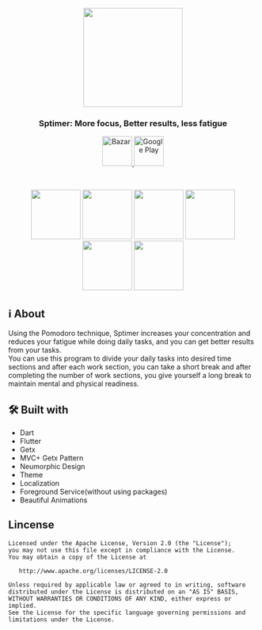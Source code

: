 
<p align="center">
   <img src="https://user-images.githubusercontent.com/88077166/218303974-1f5f7f55-c64e-4ef2-90a5-5ad5a1d72253.png" width="200">

  <h3 align="center">Sptimer: More focus, Better results, less fatigue</h3>


  <p align="center">
    <a href="https://cafebazaar.ir/app/smart.pomodoro.timer">
      <img src="https://user-images.githubusercontent.com/88077166/218304769-624582fc-96bb-41a9-b7d9-ef0448eee6f0.png" height="60" alt="Bazar" </a>
    <a href="https://play.google.com/store/apps/details?id=smart.pomodoro.timer">
     <img src="https://github.com/Volorf/Badges/blob/master/Google%20Play/Google%20Play%20Badge.png" height="60" alt="Google Play"/></a>
  </p>
</p>

<br />

<p align="center">
  <img src="https://user-images.githubusercontent.com/88077166/217165389-0c2a9aea-cd0e-434c-a24b-85bee0b2bcea.png" width="100" />
  <img src="https://user-images.githubusercontent.com/88077166/217165403-bf6e35c0-0c3c-40b8-a42b-5b0e968c2ea9.png" width="100" /> 
  <img src="https://user-images.githubusercontent.com/88077166/217165415-dc033f56-b1d9-4492-aa1d-74c7d640a6cf.png" width="100" />
  <img src="https://user-images.githubusercontent.com/88077166/217165419-ead72459-6571-40c4-a8d1-07597f3750a8.png" width="100" />
  <img src="https://user-images.githubusercontent.com/88077166/217165656-195ad5e5-0847-49c2-a8ac-fd861f187ca1.png" width="100" />
  <img src="https://user-images.githubusercontent.com/88077166/217165441-ec6facc3-4c77-4e1e-b2dc-da927bfb7ecc.png" width="100" />
</p>

## ℹ️ About
Using the Pomodoro technique, Sptimer increases your concentration and reduces your fatigue while doing daily tasks, and you can get better results from your tasks.<br/>
You can use this program to divide your daily tasks into desired time sections and after each work section, you can take a short break and after completing the number of work sections, you give yourself a long break to maintain mental and physical readiness.

## 🛠 Built with
- Dart
- Flutter
- Getx
- MVC+ Getx Pattern
- Neumorphic Design
- Theme
- Localization
- Foreground Service(without using packages)
- Beautiful Animations

## Lincense
    Licensed under the Apache License, Version 2.0 (the "License");
    you may not use this file except in compliance with the License.
    You may obtain a copy of the License at

       http://www.apache.org/licenses/LICENSE-2.0

    Unless required by applicable law or agreed to in writing, software
    distributed under the License is distributed on an "AS IS" BASIS,
    WITHOUT WARRANTIES OR CONDITIONS OF ANY KIND, either express or implied.
    See the License for the specific language governing permissions and
    limitations under the License.
